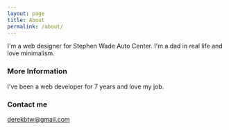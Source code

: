```yaml
---
layout: page
title: About
permalink: /about/
---
```


I'm a web designer for Stephen Wade Auto Center. I'm a dad in real life and love minimalism.

### More Information

I've been a web developer for 7 years and love my job.

### Contact me

[derekbtw@gmail.com](mailto:derekbtw@gmail.com)
